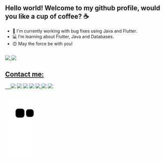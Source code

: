 ## Hello world! Welcome to my github profile, would you like a cup of coffee? ☕

- 🐛 I'm currently working with bug fixes using Java and Flutter. 
- 💻 I’m learning about Flutter, Java and Databases.
- 😊 May the force be with you!

##

<div>
  <a href="https://github.com/gu-alves">
  <img height="168em" src="https://github-readme-stats.vercel.app/api?username=gu-alves&show_icons=true&theme=radical&include_all_commits=true&count_private=true"/>
  <img height="168em" src="https://github-readme-stats.vercel.app/api/top-langs/?username=gu-alves&layout=compact&langs_count=7&theme=radical"/>
</div>
  
## Contact me:
  
<div>
  &emsp;
  <a href="https://api.whatsapp.com/send?phone=5541987669897" target="_blank"><img src="https://img.shields.io/badge/WhatsApp-25D366?style=for-the-badge&logo=whatsapp&logoColor=white" target="_blank"></a>
  <a href="https://t.me/GustavoHenriqueAlves" target="_blank"><img src="https://img.shields.io/badge/Telegram-2CA5E0?style=for-the-badge&logo=telegram&logoColor=white" target="_blank"></a>
  <a href="https://discord.gg/cYvPFRbc" target="_blank"><img src="https://img.shields.io/badge/Discord-7289DA?style=for-the-badge&logo=discord&logoColor=white" target="_blank"></a> 
  <a href="https://www.linkedin.com/in/gu-alves/" target="_blank"><img src="https://img.shields.io/badge/LinkedIn-0077B5?style=for-the-badge&logo=linkedin&logoColor=white"></a> 
   <a href="https://twitter.com/gu_aIves" target="_blank"><img src="https://img.shields.io/badge/Twitter-1DA1F2?style=for-the-badge&logo=twitter&logoColor=white"      </a>
  <a href="https://www.instagram.com/gustavo.ev3/" target="_blank"><img src="https://img.shields.io/badge/Instagram-E4405F?style=for-the-badge&logo=instagram&logoColor=white"></a>
  <a href="https://www.facebook.com/gushenriquealves" target="_blank"><img src="https://img.shields.io/badge/Facebook-1877F2?style=for-the-badge&logo=facebook&logoColor=white"></a>
</div>
  
##
  ![Snake animation](https://github.com/gu-alves/gu-alves/blob/output/github-contribution-grid-snake.svg)
